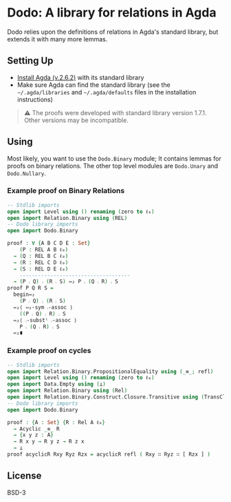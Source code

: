 # Dodo: A library for relations in Agda

Dodo relies upon the definitions of relations in Agda's standard library, but extends it with many more lemmas.

## Setting Up

* [Install Agda (v.2.6.2)](https://agda.readthedocs.io/en/v2.6.2/getting-started/installation.html) with its standard library
* Make sure Agda can find the standard library (see the `~/.agda/libraries` and `~/.agda/defaults` files in the installation instructions)

> :warning: The proofs were developed with standard library version 1.7.1. Other versions may be incompatible.

## Using

Most likely, you want to use the `Dodo.Binary` module; It contains lemmas for proofs on binary relations.
The other top level modules are `Dodo.Unary` and `Dodo.Nullary`.

### Example proof on Binary Relations

```agda
-- Stdlib imports
open import Level using () renaming (zero to ℓ₀)
open import Relation.Binary using (REL)
-- Dodo library imports
open import Dodo.Binary

proof : ∀ {A B C D E : Set}
    (P : REL A B ℓ₀)
  → (Q : REL B C ℓ₀)
  → (R : REL C D ℓ₀)
  → (S : REL D E ℓ₀)
    ------------------------------------
  → (P ⨾ Q) ⨾ (R ⨾ S) ⇔₂ P ⨾ (Q ⨾ R) ⨾ S
proof P Q R S =
  begin⇔₂
    (P ⨾ Q) ⨾ (R ⨾ S)
  ⇔₂⟨ ⇔₂-sym ⨾-assoc ⟩
    ((P ⨾ Q) ⨾ R) ⨾ S
  ⇔₂⟨ ⨾-substˡ ⨾-assoc ⟩
    P ⨾ (Q ⨾ R) ⨾ S
  ⇔₂∎
```

### Example proof on cycles

```agda
-- Stdlib imports
open import Relation.Binary.PropositionalEquality using (_≡_; refl)
open import Level using () renaming (zero to ℓ₀)
open import Data.Empty using (⊥)
open import Relation.Binary using (Rel)
open import Relation.Binary.Construct.Closure.Transitive using (TransClosure; [_]; _∷_)
-- Dodo library imports
open import Dodo.Binary

proof : {A : Set} {R : Rel A ℓ₀}
  → Acyclic _≡_ R
  → {x y z : A}
  → R x y → R y z → R z x
  → ⊥
proof acyclicR Rxy Ryz Rzx = acyclicR refl ( Rxy ∷ Ryz ∷ [ Rzx ] )
```


## License

BSD-3
